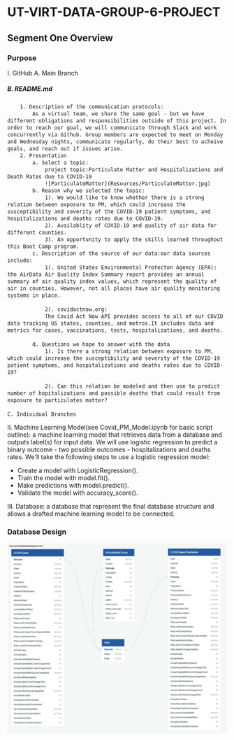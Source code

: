 # UT-VIRT-DATA-GROUP-6-PROJECT

## Segment One Overview

### Purpose

I. GitHub
    A. Main Branch

##### B. README.md

        1. Description of the communication protocols:
            As a virtual team, we share the same goal - but we have different obligations and responsibilities outside of this project. In order to reach our goal, we will communicate through Slack and work concurrently via Github. Group members are expected to meet on Monday and Wednesday nights, communicate regularly, do their best to acheive goals, and reach out if issues arise.
        2. Presentation
            a. Select a topic:
                project topic:Particulate Matter and Hospitalizations and Death Rates due to COVID-19
                ![ParticulateMatter](Resources/ParticulateMatter.jpg)
            b. Reason why we selected the topic:
                1). We would like to know whether there is a strong relation between exposure to PM, which could increase the susceptibility and severity of the COVID-19 patient symptoms, and hospitalizations and deaths rates due to COVID-19.
                2). Availablity of COVID-19 and quality of air data for different counties.
                3). An opportunity to apply the skills learned throughout this Boot Camp program.
            c. Description of the source of our data:our data sources include:
                1). United States Environmental Protecton Agency (EPA): the AirData Air Quality Index Summary report provides an annual summary of air quality index values, which represent the quality of air in counties. However, not all places have air quality monitoring systems in place.

                2). covidactnow.org:
                The Covid Act Now API provides access to all of our COVID data tracking US states, counties, and metros.It includes data and metrics for cases, vaccinations, tests, hospitalizations, and deaths. 

            d. Questions we hope to answer with the data
                1). Is there a strong relation between exposure to PM, which could increase the susceptibility and severity of the COVID-19 patient symptoms, and hospitalizations and deaths rates due to COVID-19?

                2). Can this relation be modeled and then use to predict number of hopitalizations and possible deaths that could result from exposure to particulates matter?

    C. Individual Branches

II. Machine Learning Model(see Covid_PM_Model.ipynb for basic script outline): a machine learning model that retrieves data from a database and outputs label(s) for input data. We will use logistic regression to predict a binary outcome - two possible outcomes - hospitalizations and deaths rates. We'll take the following steps to use a logistic regression model:

- Create a model with LogisticRegression().
- Train the model with model.fit().
- Make predictions with model.predict().
- Validate the model with accuracy_score().

III. Database: a database that represent the final database structure and allows a drafted machine learning model to be connected.

### Database Design

![](Resources/CovidProjectDatabaseDesign.png)